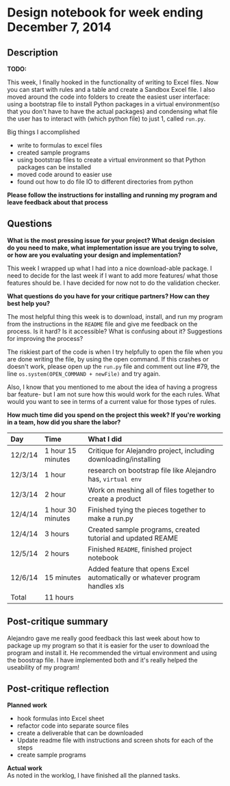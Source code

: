 # Design notebook for week ending December 7, 2014

## Description

**TODO:**   

This week, I finally hooked in the functionality of writing to Excel files. Now you can start with rules and a table and create a Sandbox Excel file. I also moved around the code into folders to create the easiest user interface: using a bootstrap file to install Python packages in a virtual environment(so that you don't have to have the actual packages) and condensing what file the user has to interact with (which python file) to just 1, called `run.py`.

Big things I accomplished
- write to formulas to excel files
- created sample programs
- using bootstrap files to create a virtual environment so that Python packages can be installed 
- moved code around to easier use 
- found out how to do file IO to different directories from  python 

**Please follow the instructions for installing and running my program and leave feedback about that process**

## Questions

**What is the most pressing issue for your project? What design decision do
you need to make, what implementation issue are you trying to solve, or how
are you evaluating your design and implementation?**

This week I wrapped up what I had into a nice download-able package.  I need to decide for the last week if I want to add more features/ what those features should be. I have decided for now not to do the validation checker. 

**What questions do you have for your critique partners? How can they best help
you?**

The most helpful thing this week is to download, install, and run my program from the instructions in the `README` file and give me feedback on the process. Is it hard? Is it accessible? What is confusing about it? Suggestions for improving the process?

The riskiest part of the code is when I try helpfully to open the file when you are done writing the file, by using the open command. If this crashes or doesn't work, please open up the `run.py` file and comment out line #79, the line `os.system(OPEN_COMMAND + newFile)` and try again. 

Also, I know that you mentioned to me about the idea of having a progress bar feature- but I am not sure how this would work for the each rules. What would you want to see in terms of a current value for those types of rules. 


**How much time did you spend on the project this week? If you're working in a team, how did you share the labor?**

|Day | Time | What I did|
|:---|:-----|:---------|
| 12/2/14| 1 hour 15 minutes | Critique for Alejandro project, including downloading/installing |
| 12/3/14 | 1 hour | research on bootstrap file like Alejandro has, `virtual env`|
| 12/3/14 | 2 hour | Work on meshing all of files together to create a product |
| 12/4/14 | 1 hour 30 minutes | Finished tying the pieces together to make a run.py |
| 12/4/14 | 3 hours | Created sample programs, created tutorial and updated REAME | 
| 12/5/14 | 2 hours | Finished `README`, finished project notebook |
| 12/6/14 | 15 minutes | Added feature that opens Excel automatically or whatever program handles xls |  
| Total | 11 hours | |   


## Post-critique summary

Alejandro gave me really good feedback this last week about how to package up my program so that it is easier for the user to download the program and install it. He recommended the virtual environment and using the boostrap file. I have implemented both and it's really helped the useability of my program! 

## Post-critique reflection

**Planned work**
* hook formulas into Excel sheet
* refactor code into separate source files 
* create a deliverable that can be downloaded
* Update readme file with instructions and screen shots for each of the steps
* create sample programs

**Actual work**  
As noted in the worklog, I have finished all the planned tasks.


